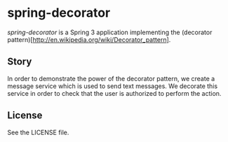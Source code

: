 spring-decorator
================

*spring-decorator* is a Spring 3 application implementing the (decorator pattern)[http://en.wikipedia.org/wiki/Decorator_pattern].

## Story
In order to demonstrate the power of the decorator pattern, we create a message service which is used to send text messages. We decorate this service in order to check that the user is authorized to perform the action.

## License
See the LICENSE file.